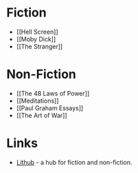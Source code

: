 # Fiction
* [[Hell Screen]]
* [[Moby Dick]]
* [[The Stranger]]

# Non-Fiction
* [[The 48 Laws of Power]]
* [[Meditations]]
* [[Paul Graham Essays]]
* [[The Art of War]]

# Links
* [Lithub](https://lithub.com) - a hub for fiction and non-fiction.
